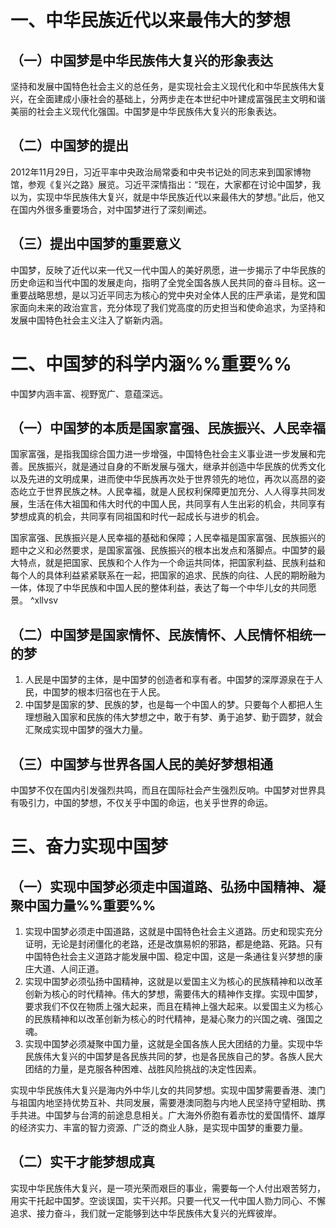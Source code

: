 # 一、中华民族近代以来最伟大的梦想
## （一）中国梦是中华民族伟大复兴的形象表达
坚持和发展中国特色社会主义的总任务，是实现社会主义现代化和中华民族伟大复兴，在全面建成小康社会的基础上，分两步走在本世纪中叶建成富强民主文明和谐美丽的社会主义现代化强国。中国梦是中华民族伟大复兴的形象表达。
## （二）中国梦的提出
2012年11月29日，习近平率中央政治局常委和中央书记处的同志来到国家博物馆，参观《复兴之路》展览。习近平深情指出：“现在，大家都在讨论中国梦，我以为，实现中华民族伟大复兴，就是中华民族近代以来最伟大的梦想。”此后，他又在国内外很多重要场合，对中国梦进行了深刻阐述。
## （三）提出中国梦的重要意义
中国梦，反映了近代以来一代又一代中国人的美好夙愿，进一步揭示了中华民族的历史命运和当代中国的发展走向，指明了全党全国各族人民共同的奋斗目标。这一重要战略思想，是以习近平同志为核心的党中央对全体人民的庄严承诺，是党和国家面向未来的政治宣言，充分体现了我们党高度的历史担当和使命追求，为坚持和发展中国特色社会主义注入了崭新内涵。
# 二、中国梦的科学内涵%%重要%%
中国梦内涵丰富、视野宽广、意蕴深远。
## （一）中国梦的本质是国家富强、民族振兴、人民幸福
国家富强，是指我国综合国力进一步增强，中国特色社会主义事业进一步发展和完善。民族振兴，就是通过自身的不断发展与强大，继承并创造中华民族的优秀文化以及先进的文明成果，进而使中华民族再次处于世界领先的地位，再次以高昂的姿态屹立于世界民族之林。人民幸福，就是人民权利保障更加充分、人人得享共同发展，生活在伟大祖国和伟大时代的中国人民，共同享有人生出彩的机会，共同享有梦想成真的机会，共同享有同祖国和时代一起成长与进步的机会。

国家富强、民族振兴是人民幸福的基础和保障；人民幸福是国家富强、民族振兴的题中之义和必然要求，是国家富强、民族振兴的根本出发点和落脚点。中国梦的最大特点，就是把国家、民族和个人作为一个命运共同体，把国家利益、民族利益和每个人的具体利益紧紧联系在一起，把国家的追求、民族的向往、人民的期盼融为一体，体现了中华民族和中国人民的整体利益，表达了每一个中华儿女的共同愿景。 ^xllvsv
## （二）中国梦是国家情怀、民族情怀、人民情怀相统一的梦
1. 人民是中国梦的主体，是中国梦的创造者和享有者。中国梦的深厚源泉在于人民，中国梦的根本归宿也在于人民。
2. 中国梦是国家的梦、民族的梦，也是每一个中国人的梦。只要每个人都把人生理想融入国家和民族的伟大梦想之中，敢于有梦、勇于追梦、勤于圆梦，就会汇聚成实现中国梦的强大力量。
## （三）中国梦与世界各国人民的美好梦想相通
中国梦不仅在国内引发强烈共鸣，而且在国际社会产生强烈反响。中国梦对世界具有吸引力，中国的梦想，不仅关乎中国的命运，也关乎世界的命运。
# 三、奋力实现中国梦
## （一）实现中国梦必须走中国道路、弘扬中国精神、凝聚中国力量%%重要%%
1. 实现中国梦必须走中国道路，这就是中国特色社会主义道路。历史和现实充分证明，无论是封闭僵化的老路，还是改旗易帜的邪路，都是绝路、死路。只有中国特色社会主义道路才能发展中国、稳定中国，这是一条通往复兴梦想的康庄大道、人间正道。
2. 实现中国梦必须弘扬中国精神，这就是以爱国主义为核心的民族精神和以改革创新为核心的时代精神。伟大的梦想，需要伟大的精神作支撑。实现中国梦，要求我们不仅在物质上强大起来，而且在精神上强大起来。以爱国主义为核心的民族精神和以改革创新为核心的时代精神，是凝心聚力的兴国之魂、强国之魂。
3. 实现中国梦必须凝聚中国力量，这就是全国各族人民大团结的力量。实现中华民族伟大复兴的中国梦是各民族共同的梦，也是各民族自己的梦。各族人民大团结的力量，是克服各种困难、战胜风险挑战的决定性因素。

实现中华民族伟大复兴是海内外中华儿女的共同梦想。实现中国梦需要香港、澳门与祖国内地坚持优势互补、共同发展，需要港澳同胞与内地人民坚持守望相助、携手共进。中国梦与台湾的前途息息相关。广大海外侨胞有着赤忱的爱国情怀、雄厚的经济实力、丰富的智力资源、广泛的商业人脉，是实现中国梦的重要力量。
## （二）实干才能梦想成真
实现中华民族伟大复兴，是一项光荣而艰巨的事业，需要每一个人付出艰苦努力，用实干托起中国梦。空谈误国，实干兴邦。只要一代又一代中国人勠力同心、不懈追求、接力奋斗，我们就一定能够到达中华民族伟大复兴的光辉彼岸。